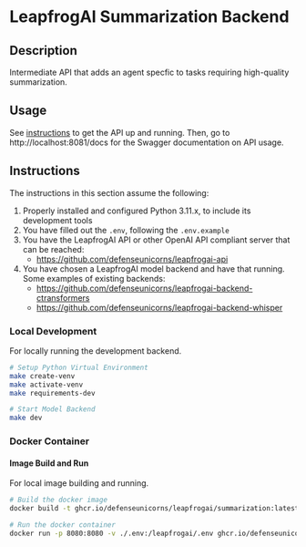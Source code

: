 # LeapfrogAI Summarization Backend

## Description

Intermediate API that adds an agent specfic to tasks requiring high-quality summarization.

## Usage

See [instructions](#instructions) to get the API up and running. Then, go to http://localhost:8081/docs for the Swagger documentation on API usage.

## Instructions

The instructions in this section assume the following:

1. Properly installed and configured Python 3.11.x, to include its development tools
2. You have filled out the `.env`, following the `.env.example`
2. You have the LeapfrogAI API or other OpenAI API compliant server that can be reached:
   - https://github.com/defenseunicorns/leapfrogai-api
3. You have chosen a LeapfrogAI model backend and have that running. Some examples of existing backends:
   - https://github.com/defenseunicorns/leapfrogai-backend-ctransformers
   - https://github.com/defenseunicorns/leapfrogai-backend-whisper

### Local Development

For locally running the development backend.

```bash
# Setup Python Virtual Environment
make create-venv
make activate-venv
make requirements-dev

# Start Model Backend
make dev
```

### Docker Container

#### Image Build and Run

For local image building and running.

```bash
# Build the docker image
docker build -t ghcr.io/defenseunicorns/leapfrogai/summarization:latest .

# Run the docker container
docker run -p 8080:8080 -v ./.env:/leapfrogai/.env ghcr.io/defenseunicorns/leapfrogai/summarization:latest
```
